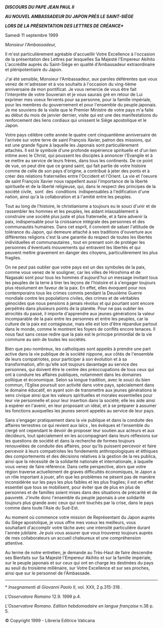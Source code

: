 ***DISCOURS DU PAPE JEAN PAUL II***

***AU NOUVEL AMBASSADEUR DU JAPON PRÈS LE SAINT-SIÈGE***

***LORS DE LA PRÉSENTATION DES LETTRES DE CRÉANCE\****

Samedi 11 septembre 1999

*Monsieur l'Ambassadeur,*

Il m'est particulièrement agréable d'accueillir Votre Excellence à l'occasion de la présentation des Lettres par lesquelles Sa Majesté l'Empereur Akihito L'accrédite auprès du Saint-Siège en qualité d'Ambassadeur extraordinaire et plénipotentiaire du Japon.

J'ai été sensible, Monsieur l'Ambassadeur, aux paroles déférentes que vous venez de m'adresser et à vos souhaits à l'occasion du ving-tième anniversaire de mon pontificat. Je vous remercie de vous être fait l'interprète de votre Souverain et je vous saurais gré en retour de Lui exprimer mes voeux fervents pour sa personne, pour la famille impériale, pour les membres du gouvernement et pour l'ensemble du peuple japonais. Je me souviens de la visite que le Premier Ministre de votre pays m'a faite au début du mois de janvier dernier, visite qui est une des manifestations du renforcement des liens cordiaux qui unissent le Siège apostolique et le Japon.

Votre pays célèbre cette année le quatre cent cinquantième anniversaire de l'arrivée sur votre terre de saint François Xavier, patron des missions, qui est une grande figure à laquelle les Japonais sont particulièrement attachés. Il est le symbole d'une profonde expérience spirituelle et d'un lien intime avec le Christ, qui poussent les disciples à annoncer l'Evangile et à se mettre au service de leurs frères, dans tous les continents. De ce point de vue, on peut dire que ce grand saint, qui fait partie de votre histoire comme de celle de son pays d'origine, a contribué à jeter des ponts et à créer des relations fraternelles entre l'Occident et l'Orient. La vie et l'oeuvre de saint François Xavier nous rappellent aussi l'importance de la liberté spirituelle et de la liberté religieuse, qui, dans le respect des principes de la société civile,  sont  des  conditions  indispensables à l'édification d'une nation, ainsi qu'à la collaboration et à l'amitié entre les peuples.

Tout au long de l'histoire, le christianisme a toujours eu le souci d'unir et de rassembler les hommes et les peuples, les aidant inlassablement à construire une société plus juste et plus fraternelle, et à faire advenir la paix, indispensable pour la croissance intégrale des personnes et des communautés humaines. Dans cet esprit, il convient de saluer l'attitude de tolérance du Japon, qui demeure attaché à ses traditions d'ouverture aux différentes religions c'est là une garantie du respect de toutes les libertés individuelles et communautaires , tout en prenant soin de protéger les personnes d'éventuels mouvements qui entravent les libertés et qui peuvent mettre gravement en danger des citoyens, particulièrement les plus fragiles.

On ne peut pas oublier que votre pays est un des symboles de la paix, comme vous venez de le souligner, car les villes de Hiroshima et de Nagasaki sont pour tous les hommes d'aujourd'hui un message invitant tous les peuples de la terre à tirer les leçons de l'histoire et à s'engager toujours plus résolument en faveur de la paix. En effet, elles évoquent pour nos contemporains tous les crimes commis pendant la Deuxième Guerre mondiale contre les populations civiles, des crimes et de véritables génocides que nous pensions à jamais révolus et qui pourtant sont encore perpétrés dans plusieurs points de la planète. Pour ne pas oublier les atrocités du passé, il importe d'apprendre aux jeunes générations la valeur incomparable de la paix entre les personnes et entre les peuples, car la culture de la paix est contagieuse, mais elle est loin d'être répandue partout dans le monde, comme le montrent les foyers de conflits encore tenaces. Il nous faut sans cesse redire que la paix est le principe primordial de la vie commune au sein de toutes les sociétés.

Bien que peu nombreux, les catholiques sont appelés à prendre une part active dans la vie publique de la société nippone, aux côtés de l'ensemble de leurs compatriotes, pour participer à son évolution et à sa transformation, afin qu'elle soit toujours davantage au service des personnes, qui doivent être le centre des préoccupations de tous ceux qui ont à conduire les affaires publiques, notamment dans les domaines politique et économique. Selon sa longue tradition, avec le souci du bien commun, l'Eglise poursuit son activité dans votre pays, spécialement dans le domaine éducatif, en ayant soin de transmettre aux jeunes générations le sens civique ainsi que les valeurs spirituelles et morales essentielles pour leur vie personnelle et pour leur insertion dans la société; elle les aide ainsi à espérer en l'avenir, en leur proposant un idéal, et à se préparer à assumer les fonctions auxquelles les jeunes seront appelés au service de leur pays.

Sans s'engager pratiquement dans la vie publique et dans la conduite des affaires terrestres ce qui revient aux laïcs , les évêques et l'ensemble du clergé ont cependant le devoir de proposer leur soutien aux acteurs et aux décideurs, tout spécialement en les accompagnant dans leurs réflexions sur les questions de société et dans la recherche de formes toujours renouvelées de conduite des affaires, pour qu'ils puissent percevoir et faire percevoir à leurs compatriotes les fondements anthropologiques et éthiques des comportements et des décisions relatives à la gestion de la res publica, ainsi que la nécessité de la solidarité nationale et internationale, à laquelle vous venez de faire référence. Dans cette perspective, alors que votre région traverse actuellement de graves difficultés économiques, le Japon a un rôle important à jouer, afin que les problèmes ne pèsent pas de manière inconsidérée sur les pays les plus faibles et les plus fragiles; il est en effet essentiel que tous se mobilisent, pour éviter que de plus en plus de personnes et de familles soient mises dans des situations de précarité et de pauvreté. J'invite donc l'ensemble du peuple japonais à une solidarité toujours plus grande avec ceux qui sont touchés par la crise, dans le pays comme dans toute l'Asie du Sud-Est.

Au moment où commence votre mission de Représentant du Japon auprès du Siège apostolique, je vous offre mes voeux les meilleurs, vous souhaitant d'accomplir votre tâche avec une intensité particulière durant l'année jubilaire. Je puis vous assurer que vous trouverez toujours auprès de mes collaborateurs un accueil chaleureux et une compréhension attentive.

Au terme de notre entretien, je demande au Très-Haut de faire descendre ses Bienfaits sur Sa Majesté l'Empereur Akihito et sur la famille impériale, sur le peuple japonais et sur ceux qui ont en charge les destinées du pays au seuil du troisième millénaire, sur Votre Excellence et sur ses proches, ainsi que sur le personnel de l'Ambassade.

* * *

\* *Insegnamenti di Giovanni Paolo II*, vol. XXII, 2 p.315-318 *.*

*L’Osservatore Romano* 12.9. 1999 p.4.

*L'Osservatore Romano. Edition hebdomadaire en langue française* n.38 p. 5.

© Copyright 1999 - Libreria Editrice Vaticana
